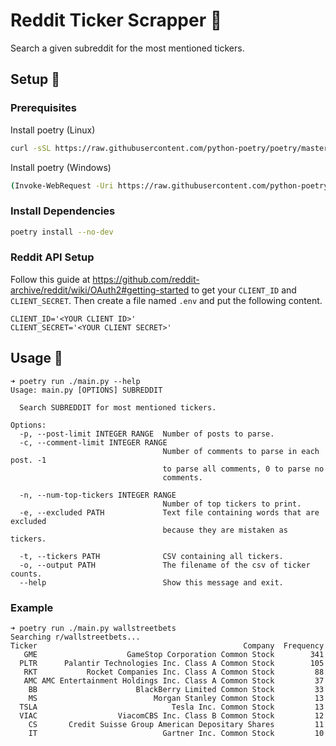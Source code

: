 # Reddit Ticker Scrapper 🚀

Search a given subreddit for the most mentioned tickers.

## Setup 🔨

### Prerequisites
Install poetry (Linux)
```bash
curl -sSL https://raw.githubusercontent.com/python-poetry/poetry/master/get-poetry.py | python -
```

Install poetry (Windows)
```bash
(Invoke-WebRequest -Uri https://raw.githubusercontent.com/python-poetry/poetry/master/get-poetry.py -UseBasicParsing).Content | python -
```

### Install Dependencies
```bash
poetry install --no-dev
```

### Reddit API Setup
Follow this guide at
https://github.com/reddit-archive/reddit/wiki/OAuth2#getting-started to get your `CLIENT_ID` and `CLIENT_SECRET`. Then create a file named `.env` and put the following content.
```
CLIENT_ID='<YOUR CLIENT ID>'
CLIENT_SECRET='<YOUR CLIENT SECRET>'
```

## Usage 📖
```
➜ poetry run ./main.py --help
Usage: main.py [OPTIONS] SUBREDDIT

  Search SUBREDDIT for most mentioned tickers.

Options:
  -p, --post-limit INTEGER RANGE  Number of posts to parse.
  -c, --comment-limit INTEGER RANGE
                                  Number of comments to parse in each post. -1
                                  to parse all comments, 0 to parse no
                                  comments.

  -n, --num-top-tickers INTEGER RANGE
                                  Number of top tickers to print.
  -e, --excluded PATH             Text file containing words that are excluded
                                  because they are mistaken as tickers.

  -t, --tickers PATH              CSV containing all tickers.
  -o, --output PATH               The filename of the csv of ticker counts.
  --help                          Show this message and exit.
```
### Example
```
➜ poetry run ./main.py wallstreetbets
Searching r/wallstreetbets...
Ticker                                              Company  Frequency
   GME                    GameStop Corporation Common Stock        341
  PLTR      Palantir Technologies Inc. Class A Common Stock        105
   RKT           Rocket Companies Inc. Class A Common Stock         88
   AMC AMC Entertainment Holdings Inc. Class A Common Stock         37
    BB                      BlackBerry Limited Common Stock         33
    MS                          Morgan Stanley Common Stock         13
  TSLA                              Tesla Inc. Common Stock         13
  VIAC                  ViacomCBS Inc. Class B Common Stock         12
    CS       Credit Suisse Group American Depositary Shares         11
    IT                            Gartner Inc. Common Stock         10
```
